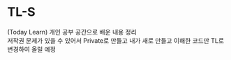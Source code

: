 # TL-S
(Today Learn) 개인 공부 공간으로 배운 내용 정리  
저작권 문제가 있을 수 있어서 Private로 만들고 내가 새로 만들고 이해한 코드만 TL로 변경하여 올릴 예정
